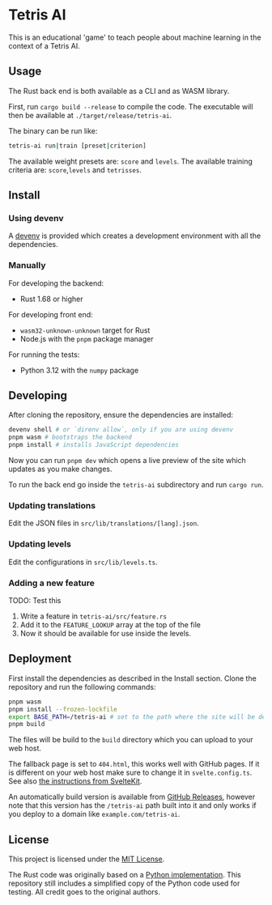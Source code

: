 # Tetris AI

This is an educational 'game' to teach people about machine learning in the context of a Tetris AI.

## Usage

The Rust back end is both available as a CLI and as WASM library.

First, run `cargo build --release` to compile the code.
The executable will then be available at `./target/release/tetris-ai`.

The binary can be run like:
```sh
tetris-ai run|train [preset|criterion]
```

The available weight presets are: `score` and `levels`.
The available training criteria are: `score`,`levels` and `tetrisses`.

## Install

### Using devenv

A [devenv](https://devenv.sh/) is provided which creates a development environment with all the dependencies. 

### Manually

For developing the backend:

- Rust 1.68 or higher

For developing front end:

- `wasm32-unknown-unknown` target for Rust
- Node.js with the `pnpm` package manager

For running the tests:

- Python 3.12 with the `numpy` package

## Developing

After cloning the repository, ensure the dependencies are installed:

```sh
devenv shell # or `direnv allow`, only if you are using devenv
pnpm wasm # bootstraps the backend
pnpm install # installs JavaScript dependencies
```

Now you can run `pnpm dev` which opens a live preview of the site which updates as you make changes.

To run the back end go inside the `tetris-ai` subdirectory and run `cargo run`.

### Updating translations

Edit the JSON files in `src/lib/translations/[lang].json`.

### Updating levels

Edit the configurations in `src/lib/levels.ts`.

### Adding a new feature

TODO: Test this

1. Write a feature in `tetris-ai/src/feature.rs`
2. Add it to the `FEATURE_LOOKUP` array at the top of the file
3. Now it should be available for use inside the levels.

## Deployment

First install the dependencies as described in the Install section.
Clone the repository and run the following commands:

```sh
pnpm wasm 
pnpm install --frozen-lockfile
export BASE_PATH=/tetris-ai # set to the path where the site will be deployed e.g. example.com/tetris-ai
pnpm build
```

The files will be build to the `build` directory which you can upload to your web host.

The fallback page is set to `404.html`, this works well with GitHub pages.
If it is different on your web host make sure to change it in `svelte.config.ts`. See also [the instructions from SvelteKit](https://svelte.dev/docs/kit/single-page-apps#Usage).

An automatically build version is available from [GitHub Releases](https://github.com/rijkvp/tetris-ai/releases/tag/latest), however note that this version has the `/tetris-ai` path built into it and only works if you deploy to a domain like `example.com/tetris-ai`.

## License

This project is licensed under the [MIT License](/LICENSE).

The Rust code was originally based on a [Python implementation](https://github.com/clsibert/Tetris-AI). This repository still includes a simplified copy of the Python code used for testing. All credit goes to the original authors.
